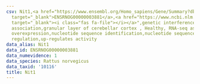 ```yaml
---
csv: Nit1,<a href="https://www.ensembl.org/Homo_sapiens/Gene/Summary?db=core;g=ENSRNOG00000003881"
  target="_blank">ENSRNOG00000003881</a>,<a href="https://www.ncbi.nlm.nih.gov/pubmed/30467350"
  target="_blank"><i class="fas fa-file"></i></a>",genetic interference,functional
  association,granular layer of cerebellar cortex , Healthy, RNA-seq assay, hsf-1
  overexpression,nucleotide sequence identification,nucleotide sequence identification,transcriptional
  regulation,up-regulates activity
data_alias: Nit1
data_id: ENSRNOG00000003881
data_numevidence: 1
data_species: Rattus norvegicus
data_taxid: '10116'
title: Nit1
---
```


